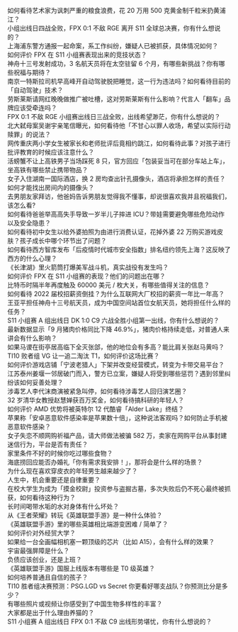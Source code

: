 如何看待艺术家为讽刺严重的粮食浪费，花 20 万用 500 克黄金制千粒米扔黄浦江？  
小组出线日四战全败，FPX 0:1 不敌 RGE 离开 S11 全球总决赛，你有什么想说的？  
上海浦东警方通报一起命案，系工作纠纷，嫌疑人已被抓获，具体情况如何？  
如何评价 FPX 在 S11 小组赛表现出来的竞技状态？  
神舟十三号发射成功，3 名航天员将在太空驻留 6 个月，有哪些新挑战？你有哪些祝福与期待？  
南京一特斯拉司机早高峰开自动驾驶脱把睡觉，这一行为违法吗？如何看待目前的「自动驾驶」技术？  
劳斯莱斯请网红晚晚做推广被吐槽，这对劳斯莱斯有什么影响？代言人「翻车」品牌应该受牵连吗？  
FPX 0:1 不敌 RGE 小组赛出线日三战全败，出线希望渺茫，你有什么想说的？  
北大弑母案吴谢宇亲笔信曝光，如何看待他「不甘心以罪人收场，希望以实际行动赎罪」的说法？  
网传重庆两小学女生被家长和老师批评后竟相约跳江，如何看待此事？对孩子进行批评教育的时候应该注意什么？  
活螃蟹不让上高铁男子当场踩死 8 只，官方回应「包装妥当可在部分车站上车」，坐高铁有哪些禁止携带物品？  
女子入住湖南一国际酒店，换 2 房均查出针孔摄像头，酒店将承担怎样的责任？如何才能找出房间内的摄像头？  
去男朋友家拜访，他爸妈告诉男朋友觉得我不懂事，却说很喜欢我并且祝福我们，该怎么看?  
如何看待爸爸举高高失手导致一岁半儿子摔进 ICU？带娃需要避免哪些危险动作以及安全隐患？  
如何看待初中女生以给外婆拍照为由进行消费认证，花掉外婆 22 万购买游戏皮肤？孩子成长中哪个环节出了问题？  
如何看待西方智库发布「后疫情时代城市安全指数」排名纽约领先上海？这反映了西方的什么心理？  
《长津湖》里火箭筒打爆美军战斗机，真实战役有发生吗？  
如何评价 FPX 在 S11 小组赛的表现？他们的问题出在哪？  
比特币时隔半年再度触及 60000 美元 / 枚大关，有哪些值得关注的信息？  
如何看待 2022 届校招薪资倒挂？为什么互联网大厂校招的薪资一年比一年高？  
王亚平担任神舟十三号航天员，成为中国空间站首位女航天员，她将担任什么样的任务？  
S11 小组赛 A 组出线日 DK 1:0 C9 六战全胜小组第一出线，你有什么想说的？  
最新数据显示「9 月猪肉价格同比下降 46.9%」，猪肉价格持续走低，对普通人来讲会有什么影响？  
如果马谡在街亭居高临下全灭张郃，他的地位会有多高？能比肩关张赵马黄吗？  
TI10 败者组 VG 让一追二淘汰 T1，如何评价这场比赛？  
如何评价游戏店铺「宁波老猎人」下架并改变经营模式，转变为卡带交易平台？  
江苏泰州姜堰一邻居破门而入，警方已立案，嫌疑人将受到哪些惩罚？遇到邻里纠纷该如何妥善处理？  
涉毒艺人李代沫商演被紧急叫停，如何看待涉毒艺人回归演艺圈？  
32 岁清华女教授赵慧婵获百万奖金，如何看待搞科研的年轻人？  
如何评价 AMD 优势将被英特尔 12 代酷睿「Alder Lake」终结？  
苹果称「安卓恶意软件感染率是苹果数十倍」，这种说法客观吗？如何防止手机被恶意软件感染？  
女子失恋不顺网购祈福产品，请大师做法被骗 582 万，卖家在网购平台从事封建迷信行为，平台是否有责任？  
家里条件不好的时候你吃过哪些食物？  
海底捞回应能否办婚礼「你有需求我安排！」，那将会是什么样的场景？  
为什么现在喜欢穿皮衣的年轻男生越来越少了？  
人生中，机会重要还是自律重要？  
在校大学生为成为「摸金校尉」投资参与盗掘古墓，多次失败后仍不死心最终被抓获，如何看待这种行为？  
长时间喝带水垢的水对身体有什么坏处？  
从《王者荣耀》转玩《英雄联盟手游》是一种什么体验？  
《英雄联盟手游》里的哪些英雄相比端游变困难 / 简单了？  
如何评价对外经贸大学？  
如果给一台全画幅相机塞一颗顶级的芯片（比如 A15），会有什么样的效果？  
宇宙最强屏障是什么？  
负债应该创业，还是上班？  
《英雄联盟手游》国服上线版本有哪些是 T0 级英雄？  
如何培养普通且自信的孩子？  
TI10 胜者组决赛预测：PSG.LGD vs Secret 你更看好哪支战队？你预测比分是多少？  
有哪些照片或视频让你感受到了中国生物多样性的丰富？  
大家都是出于什么理由养猫的？  
S11 小组赛 A 组出线日 FPX 0:1 不敌 C9 出线形势堪忧，你有什么想说的？  
